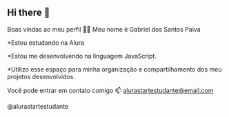 ## Hi there 👋 
Boas vindas ao meu perfil 💙💙
Meu nome é Gabriel dos Santos Paiva


*Estou estudando na Alura 





*Estou me desenvolvendo na linguagem JavaScript.








*Utilizo esse espaço para minha organização e compartilhamento dos meu projetos desenvolvidos.

Você pode entrar em contato comigo 📫
alurastartestudante@email.com

@alurastartestudante

<!--
**paiva2009/paiva2009** is a ✨ _special_ ✨ repository because its `README.md` (this file) appears on your GitHub profile.

Here are some ideas to get you started:

- 🔭 I’m currently working on ...
- 🌱 I’m currently learning ...
- 👯 I’m looking to collaborate on ...
- 🤔 I’m looking for help with ...
- 💬 Ask me about ...
- 📫 How to reach me: ...
- 😄 Pronouns: ...
- ⚡ Fun fact: ...
-->
